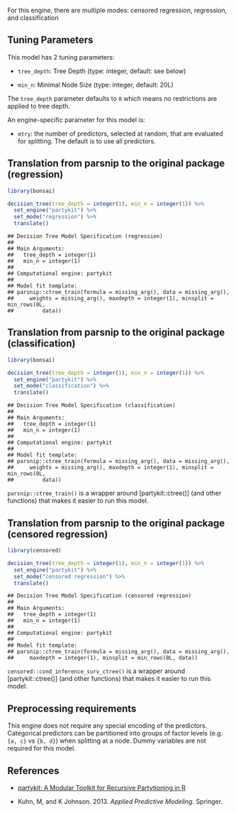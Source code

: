 


For this engine, there are multiple modes: censored regression, regression, and classification

## Tuning Parameters



This model has 2 tuning parameters:

- `tree_depth`: Tree Depth (type: integer, default: see below)

- `min_n`: Minimal Node Size (type: integer, default: 20L)

The `tree_depth` parameter defaults to `0` which means no restrictions are applied to tree depth.

An engine-specific parameter for this model is: 

 * `mtry`: the number of predictors, selected at random, that are evaluated for splitting. The default is to use all predictors.

## Translation from parsnip to the original package (regression)




```r
library(bonsai)

decision_tree(tree_depth = integer(1), min_n = integer(1)) %>% 
  set_engine("partykit") %>% 
  set_mode("regression") %>% 
  translate()
```

```
## Decision Tree Model Specification (regression)
## 
## Main Arguments:
##   tree_depth = integer(1)
##   min_n = integer(1)
## 
## Computational engine: partykit 
## 
## Model fit template:
## parsnip::ctree_train(formula = missing_arg(), data = missing_arg(), 
##     weights = missing_arg(), maxdepth = integer(1), minsplit = min_rows(0L, 
##         data))
```

## Translation from parsnip to the original package (classification)




```r
library(bonsai)

decision_tree(tree_depth = integer(1), min_n = integer(1)) %>% 
  set_engine("partykit") %>% 
  set_mode("classification") %>% 
  translate()
```

```
## Decision Tree Model Specification (classification)
## 
## Main Arguments:
##   tree_depth = integer(1)
##   min_n = integer(1)
## 
## Computational engine: partykit 
## 
## Model fit template:
## parsnip::ctree_train(formula = missing_arg(), data = missing_arg(), 
##     weights = missing_arg(), maxdepth = integer(1), minsplit = min_rows(0L, 
##         data))
```

`parsnip::ctree_train()` is a wrapper around [partykit::ctree()] (and other functions) that makes it easier to run this model. 

## Translation from parsnip to the original package (censored regression)




```r
library(censored)

decision_tree(tree_depth = integer(1), min_n = integer(1)) %>% 
  set_engine("partykit") %>% 
  set_mode("censored regression") %>% 
  translate()
```

```
## Decision Tree Model Specification (censored regression)
## 
## Main Arguments:
##   tree_depth = integer(1)
##   min_n = integer(1)
## 
## Computational engine: partykit 
## 
## Model fit template:
## parsnip::ctree_train(formula = missing_arg(), data = missing_arg(), 
##     maxdepth = integer(1), minsplit = min_rows(0L, data))
```

`censored::cond_inference_surv_ctree()` is a wrapper around [partykit::ctree()] (and other functions) that makes it easier to run this model. 

## Preprocessing requirements


This engine does not require any special encoding of the predictors. Categorical predictors can be partitioned into groups of factor levels (e.g. `{a, c}` vs `{b, d}`) when splitting at a node. Dummy variables are not required for this model. 

## References

 - [partykit: A Modular Toolkit for Recursive Partytioning in R](https://jmlr.org/papers/v16/hothorn15a.html)

 - Kuhn, M, and K Johnson. 2013. _Applied Predictive Modeling_. Springer.
